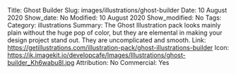 Title: Ghost Builder
Slug: images/illustrations/ghost-builder
Date: 10 August 2020
Show_date: No
Modified: 10 August 2020
Show_modified: No
Tags:
Category: illustrations
Summary: The Ghost Illustration pack looks mainly plain without the huge pop of color, but they are elemental in making your design project stand out. They are uncomplicated and smooth.
Link: https://getillustrations.com/illustration-pack/ghost-illustrations-builder
Icon: https://ik.imagekit.io/developcafe/Images/Illustrations/ghost-builder_Kh6wabu8l.jpg
Attribution: No
Commercial: Yes
 
